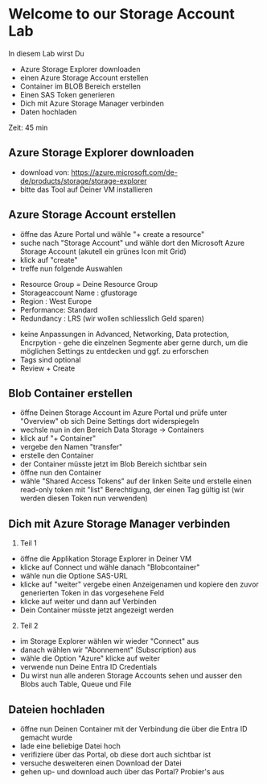 # Welcome to our Storage Account Lab

In diesem Lab wirst Du
* Azure Storage Explorer downloaden
* einen Azure Storage Account erstellen
* Container im BLOB Bereich erstellen
* Einen SAS Token generieren
* Dich mit Azure Storage Manager verbinden
* Daten hochladen

Zeit: 45 min

## Azure Storage Explorer downloaden

* download von: https://azure.microsoft.com/de-de/products/storage/storage-explorer
* bitte das Tool auf Deiner VM installieren

## Azure Storage Account erstellen
* öffne das Azure Portal und wähle "+ create a resource"
* suche nach "Storage Account" und wähle dort den Microsoft Azure Storage Account (akutell ein grünes Icon mit Grid)
* klick auf "create"
* treffe nun folgende Auswahlen
- Resource Group = Deine Resource Group
- Storageaccount Name : <DeinPrefix>gfustorage
- Region : West Europe
- Performance: Standard
- Redundancy : LRS (wir wollen schliesslich Geld sparen)
* keine Anpassungen in Advanced, Networking, Data protection, Encrpytion - gehe die einzelnen Segmente aber gerne durch, um die möglichen Settings zu entdecken und ggf. zu erforschen
* Tags sind optional
* Review + Create

## Blob Container erstellen
* öffne Deinen Storage Account im Azure Portal und prüfe unter "Overview" ob sich Deine Settings dort widerspiegeln
* wechsle nun in den Bereich Data Storage -> Containers
* klick auf "+ Container"
* vergebe den Namen "transfer"
* erstelle den Container
* der Container müsste jetzt im Blob Bereich sichtbar sein
* öffne nun den Container
* wähle "Shared Access Tokens" auf der linken Seite und erstelle einen read-only token mit "list" Berechtigung, der einen Tag gültig ist (wir werden diesen Token nun verwenden)

## Dich mit Azure Storage Manager verbinden
1. Teil 1
* öffne die Applikation Storage Explorer in Deiner VM
* klicke auf Connect und wähle danach "Blobcontainer"
* wähle nun die Optione SAS-URL
* klicke auf "weiter" vergebe einen Anzeigenamen und kopiere den zuvor generierten Token in das vorgesehene Feld
* klicke auf weiter und dann auf Verbinden
* Dein Container müsste jetzt angezeigt werden

2. Teil 2
* im Storage Explorer wählen wir wieder "Connect" aus
* danach wählen wir "Abonnement" (Subscription) aus
* wähle die Option "Azure" klicke auf weiter
* verwende nun Deine Entra ID Credentials
* Du wirst nun alle anderen Storage Accounts sehen und ausser den Blobs auch Table, Queue und File

## Dateien hochladen
* öffne nun Deinen Container mit der Verbindung die über die Entra ID gemacht wurde
* lade eine beliebige Datei hoch
* verifiziere über das Portal, ob diese dort auch sichtbar ist
* versuche desweiteren einen Download der Datei
* gehen up- und download auch über das Portal? Probier's aus







